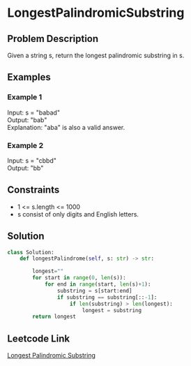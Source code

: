 # LongestPalindromicSubstring

## Problem Description
Given a string s, return the longest 
palindromic substring in s.<br>

## Examples
### Example 1
Input: s = "babad"<br>
Output: "bab"<br>
Explanation: "aba" is also a valid answer.<br>

### Example 2
Input: s = "cbbd"<br>
Output: "bb"<br>

## Constraints
- 1 <= s.length <= 1000
- s consist of only digits and English letters.

## Solution
```python
class Solution:
    def longestPalindrome(self, s: str) -> str:

        longest=""
        for start in range(0, len(s)):
            for end in range(start, len(s)+1):
                substring = s[start:end]
                if substring == substring[::-1]:
                    if len(substring) > len(longest):
                        longest = substring
        return longest
```

## Leetcode Link
[Longest Palindromic Substring](https://leetcode.com/problems/longest-palindromic-substring/)
